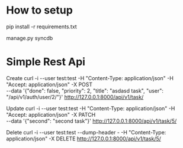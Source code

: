 How to setup
========

pip install -r requirements.txt

manage.py syncdb

Simple Rest Api
===

Create
curl -i --user test:test -H "Content-Type: application/json" -H "Accept: application/json" -X POST \
--data '{"done": false, "priority": 2, "title": "asdasd task", "user": "/api/v1/auth/user/2/"}' http://127.0.0.1:8000/api/v1/task/

Update
curl -i --user test:test -H "Content-Type: application/json" -H "Accept: application/json" -X PATCH \
--data '{"second": "second task"}' http://127.0.0.1:8000/api/v1/task/5/

Delete
curl -i --user test:test --dump-header - -H "Content-Type: application/json" -X DELETE http://127.0.0.1:8000/api/v1/task/5/
